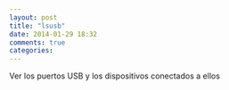 ```yaml
---
layout: post
title: "lsusb"
date: 2014-01-29 18:32
comments: true
categories: 
---
```

Ver los puertos USB y los dispositivos conectados a ellos

